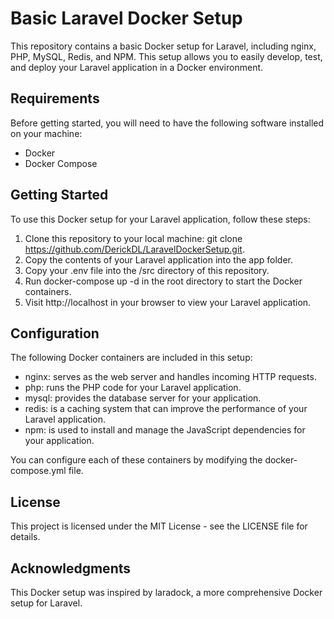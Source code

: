 # Basic Laravel Docker Setup

This repository contains a basic Docker setup for Laravel, including nginx, PHP, MySQL, Redis, and NPM. This setup allows you to easily develop, test, and deploy your Laravel application in a Docker environment.

## Requirements
Before getting started, you will need to have the following software installed on your machine:
- Docker
- Docker Compose

## Getting Started
To use this Docker setup for your Laravel application, follow these steps:
1. Clone this repository to your local machine: git clone https://github.com/DerickDL/LaravelDockerSetup.git.
2. Copy the contents of your Laravel application into the app folder.
3. Copy your .env file into the /src directory of this repository.
4. Run docker-compose up -d in the root directory to start the Docker containers.
5. Visit http://localhost in your browser to view your Laravel application.

## Configuration
The following Docker containers are included in this setup:
- nginx: serves as the web server and handles incoming HTTP requests.
- php: runs the PHP code for your Laravel application.
- mysql: provides the database server for your application.
- redis: is a caching system that can improve the performance of your Laravel application.
- npm: is used to install and manage the JavaScript dependencies for your application.

You can configure each of these containers by modifying the docker-compose.yml file.

## License
This project is licensed under the MIT License - see the LICENSE file for details.

## Acknowledgments
This Docker setup was inspired by laradock, a more comprehensive Docker setup for Laravel.